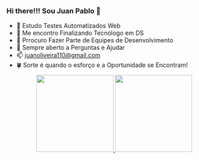 ### Hi there!!! Sou Juan Pablo 👋

- 🔭 Estudo Testes Automatizados Web
- 🌱 Me encontro Finalizando Tecnólogo em DS
- 👯 Prrocuro Fazer Parte de Equipes de Desenvolvimento
- 💬 Sempre aberto a Perguntas e Ajudar
- 📫 juanoliveira110@gmail.com
- 🍀 Sorte é quando o esforço e a Oportunidade se Encontram!

<div align="center">
  <a href="https://github.com/juanpablocode">
  <img height="180em" src="https://github-readme-stats.vercel.app/api?username=juanpablocode&show_icons=true&theme=dracula&include_all_commits=true&count_private=true"/>
  <img height="180em" src="https://github-readme-stats.vercel.app/api/top-langs/?username=juanpablocode&layout=compact&langs_count=7&theme=dracula"/>
</div>
  
